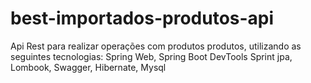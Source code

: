 # best-importados-produtos-api
Api Rest para realizar operações com produtos produtos, utilizando as seguintes tecnologias: Spring Web, Spring Boot DevTools Sprint jpa, Lombook, Swagger, Hibernate, Mysql